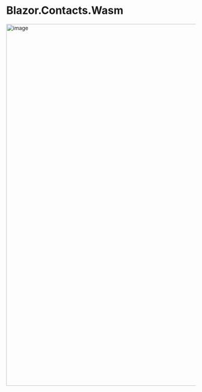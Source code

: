 # Blazor.Contacts.Wasm

<img width="960" alt="image" src="https://user-images.githubusercontent.com/72844628/209690119-a9cbd794-8d4d-45a1-845a-b52f338d0efc.png">
